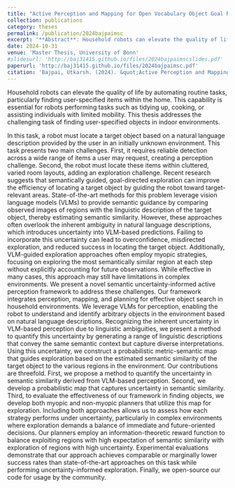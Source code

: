 ```yaml
---
title: "Active Perception and Mapping for Open Vocabulary Object Goal Navigation"
collection: publications
category: theses 
permalink: /publication/2024bajpaimsc
excerpt: '**Abstract**: Household robots can elevate the quality of life by automating routine tasks, particularly finding user-specified items within the home. This capability is essential for robots performing tasks such as tidying up, cooking, or assisting individuals with limited mobility. This thesis addresses the challenging task of finding user-specified objects in indoor environments...' 
date: 2024-10-31
venue: 'Master Thesis, University of Bonn'
#slidesurl: 'http://baj31415.github.io/files/2024bajpaimscslides.pdf'
paperurl: 'http://baj31415.github.io/files/2024bajpaimsc.pdf'
citation: 'Bajpai, Utkarsh. (2024). &quot;Active Perception and Mapping for Open Vocabulary Object Goal Navigation .&quot; <i>Master Thesis</i>. 1(1).'
---
```


Household robots can elevate the quality of life by automating routine tasks, particularly finding user-specified items within the home. This capability is essential for robots performing tasks such as tidying up, cooking, or assisting individuals with limited mobility. This thesis addresses the challenging task of finding user-specified objects in indoor environments. 


In this task, a robot must locate a target object based on a natural language description provided by the user in an initially unknown environment. This task presents two main challenges. First, it requires reliable detection across a wide range of items a user may request, creating a perception challenge. Second, the robot must locate these items within cluttered, varied room layouts, adding an exploration challenge. Recent research suggests that semantically guided, goal-directed exploration can improve the efficiency of locating a target object by guiding the robot toward target-relevant areas. State-of-the-art methods for this problem leverage vision language models (VLMs) to provide semantic guidance by comparing observed images of regions with the linguistic description of the target object, thereby estimating semantic similarity. However, these approaches often overlook the inherent ambiguity in natural language descriptions, which introduces uncertainty into VLM-based predictions. Failing to incorporate this uncertainty can lead to overconfidence, misdirected exploration, and reduced success in locating the target object. Additionally, VLM-guided exploration approaches often employ myopic strategies, focusing on exploring the most semantically similar region at each step without explicitly accounting for future observations. While effective in many cases, this approach may still have limitations in complex environments. We present a novel semantic uncertainty-informed active perception framework to address these challenges. Our framework integrates perception, mapping, and planning for effective object search in household environments. We leverage VLMs for perception, enabling the robot to understand and identify arbitrary objects in the environment based on natural language descriptions. Recognizing the inherent uncertainty in VLM-based perception due to linguistic ambiguities, we present a method to quantify this uncertainty by generating a range of linguistic descriptions that convey the same semantic context but capture diverse interpretations. Using this uncertainty, we construct a probabilistic metric-semantic map that guides exploration based on the estimated semantic similarity of the target object to the various regions in the environment. Our contributions are threefold. First, we propose a method to quantify the uncertainty in semantic similarity derived from VLM-based perception. Second, we develop a probabilistic map that captures uncertainty in semantic similarity. Third, to evaluate the effectiveness of our framework in finding objects, we develop both myopic and non-myopic planners that utilize this map for exploration. Including both approaches allows us to assess how each strategy performs under uncertainty, particularly in complex environments where exploration demands a balance of immediate and future-oriented decisions. Our planners employ an information-theoretic reward function to balance exploiting regions with high expectation of semantic similarity with exploration of regions with high uncertainty. Experimental evaluations demonstrate that our approach achieves comparable or marginally lower success rates than state-of-the-art approaches on this task while performing uncertainty-informed exploration. Finally, we open-source our code for usage by the community. 
